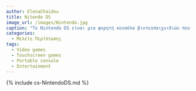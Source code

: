 ```yaml
---
author: ElenaChaidou
title: Nitendo DS
image_url: /images/Nintendo.jpg
caption: "Το Nintendo DS είναι μια φορητή κονσόλα βιντεοπαιχνιδιών που κυκλοφόρησε από τη Nintendo. Το όνομα DS προέρχεται από τα λόγια "Dual Screen" (διπλή οθόνη), καθώς η κονσόλα είναι γνωστή για τη χρήση δύο οθονών. Κυκλοφόρησε αρχικά το 2004 και ήταν μια διάδοχος της Game Boy Advance."
categories:
  - Μελέτη Περίπτωσης
tags:
  - Video games
  - Touchscreen games
  - Portable console
  - Entertainment
---
```


{% include cs-NintendoDS.md %}
